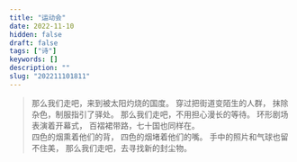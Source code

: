 ```yaml
---
title: "运动会"
date: 2022-11-10
hidden: false
draft: false
tags: ["诗"]
keywords: []
description: ""
slug: "202211101811"
---
```


>那么我们走吧，来到被太阳灼烧的国度。
穿过把街道变陌生的人群，
抹除杂色，制服指引了驿处。
那么我们走吧，不用担心漫长的等待。
环形剧场表演着开幕式，
百褶裙带路，七十国也同样在。
<br>四色的烟熏着他们的背，
四色的烟堵着他们的嘴。
手中的照片和气球也留不住美，
那么我们走吧，去寻找新的封尘物。
